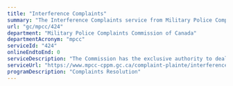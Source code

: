 ```yaml
---
title: "Interference Complaints"
summary: "The Interference Complaints service from Military Police Complaints Commission of Canada is not available end-to-end online, according to the GC Service Inventory."
url: "gc/mpcc/424"
department: "Military Police Complaints Commission of Canada"
departmentAcronym: "mpcc"
serviceId: "424"
onlineEndtoEnd: 0
serviceDescription: "The Commission has the exclusive authority to deal with interference complaints. Any member of the Military Police (MP) who conducts or supervises an investigation and believes a member of the Canadian Armed Forces (CAF) or a senior official of the Department of National Defence (DND) has interfered with or attempted to influence a MP investigation, may file a complaint with the Commission. This process recognizes the special situation of the MP members, who are both peace officers and members of the CAF subject to military command."
serviceUrl: "https://www.mpcc-cppm.gc.ca/complaint-plainte/interference-complaints-plaintes-ingerence-eng.aspx"
programDescription: "Complaints Resolution"
---
```

